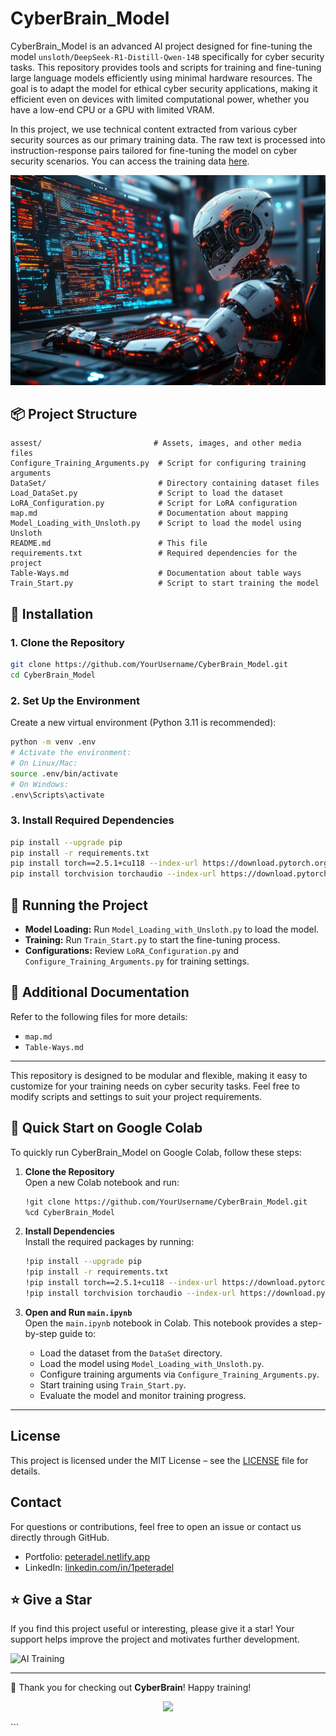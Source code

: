 # CyberBrain_Model

CyberBrain_Model is an advanced AI project designed for fine-tuning the model `unsloth/DeepSeek-R1-Distill-Qwen-14B` specifically for cyber security tasks. This repository provides tools and scripts for training and fine-tuning large language models efficiently using minimal hardware resources. The goal is to adapt the model for ethical cyber security applications, making it efficient even on devices with limited computational power, whether you have a low-end CPU or a GPU with limited VRAM.

In this project, we use technical content extracted from various cyber security sources as our primary training data. The raw text is processed into instruction-response pairs tailored for fine-tuning the model on cyber security scenarios. You can access the training data [here](./DataSet).

![AI Training](assest/ai.jpg)

## 📦 Project Structure

```
assest/                         # Assets, images, and other media files
Configure_Training_Arguments.py  # Script for configuring training arguments
DataSet/                         # Directory containing dataset files
Load_DataSet.py                  # Script to load the dataset
LoRA_Configuration.py            # Script for LoRA configuration
map.md                           # Documentation about mapping
Model_Loading_with_Unsloth.py    # Script to load the model using Unsloth
README.md                        # This file
requirements.txt                 # Required dependencies for the project
Table-Ways.md                    # Documentation about table ways
Train_Start.py                   # Script to start training the model
```

## 🚀 Installation

### 1. Clone the Repository

```bash
git clone https://github.com/YourUsername/CyberBrain_Model.git
cd CyberBrain_Model
```

### 2. Set Up the Environment

Create a new virtual environment (Python 3.11 is recommended):

```bash
python -m venv .env
# Activate the environment:
# On Linux/Mac:
source .env/bin/activate
# On Windows:
.env\Scripts\activate
```

### 3. Install Required Dependencies

```bash
pip install --upgrade pip
pip install -r requirements.txt
pip install torch==2.5.1+cu118 --index-url https://download.pytorch.org/whl/cu118
pip install torchvision torchaudio --index-url https://download.pytorch.org/whl/cu118
```

## 🤖 Running the Project

- **Model Loading:** Run `Model_Loading_with_Unsloth.py` to load the model.
- **Training:** Run `Train_Start.py` to start the fine-tuning process.
- **Configurations:** Review `LoRA_Configuration.py` and `Configure_Training_Arguments.py` for training settings.

## 📄 Additional Documentation

Refer to the following files for more details:
- `map.md`
- `Table-Ways.md`

---

This repository is designed to be modular and flexible, making it easy to customize for your training needs on cyber security tasks. Feel free to modify scripts and settings to suit your project requirements.

## 🚀 Quick Start on Google Colab

To quickly run CyberBrain_Model on Google Colab, follow these steps:

1. **Clone the Repository**  
   Open a new Colab notebook and run:
   ```bash
   !git clone https://github.com/YourUsername/CyberBrain_Model.git
   %cd CyberBrain_Model
   ```

2. **Install Dependencies**  
   Install the required packages by running:
   ```bash
   !pip install --upgrade pip
   !pip install -r requirements.txt
   !pip install torch==2.5.1+cu118 --index-url https://download.pytorch.org/whl/cu118
   !pip install torchvision torchaudio --index-url https://download.pytorch.org/whl/cu118
   ```

3. **Open and Run `main.ipynb`**  
   Open the `main.ipynb` notebook in Colab. This notebook provides a step-by-step guide to:
   - Load the dataset from the `DataSet` directory.
   - Load the model using `Model_Loading_with_Unsloth.py`.
   - Configure training arguments via `Configure_Training_Arguments.py`.
   - Start training using `Train_Start.py`.
   - Evaluate the model and monitor training progress.

---

## License

This project is licensed under the MIT License – see the [LICENSE](LICENSE) file for details.

## Contact

For questions or contributions, feel free to open an issue or contact us directly through GitHub.

- Portfolio: [peteradel.netlify.app](https://peteradel.netlify.app)
- LinkedIn: [linkedin.com/in/1peteradel](https://linkedin.com/in/1peteradel)

## ⭐ Give a Star

If you find this project useful or interesting, please give it a star! Your support helps improve the project and motivates further development.

![AI Training](https://media0.giphy.com/media/v1.Y2lkPTc5MGI3NjExcXNhdWQzZWM0NzB6ZzRxcHZvdmxmMHJ3OWIwZ3RnZDY1dGJjZ3MxaSZlcD12MV9pbnRlcm5hbF9naWZfYnlfaWQmY3Q9Zw/H1eVHxFk781UxUNMul/giphy.gif)

---

🤍 Thank you for checking out **CyberBrain**! Happy training!

<p align="center">
  <img src="https://capsule-render.vercel.app/api?type=waving&color=gradient&height=65&section=footer"/>
</p>
```

